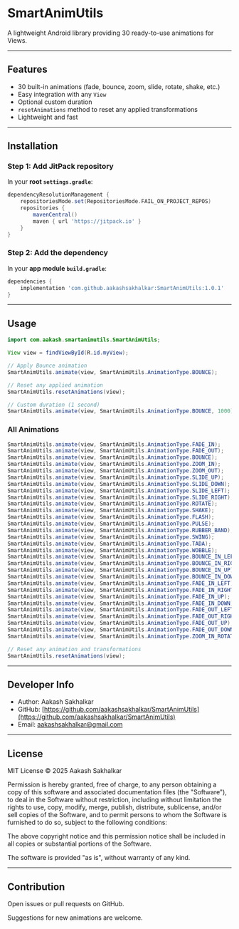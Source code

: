 # SmartAnimUtils

A lightweight Android library providing 30 ready-to-use animations for Views.

---

## Features

- 30 built-in animations (fade, bounce, zoom, slide, rotate, shake, etc.)
- Easy integration with any `View`
- Optional custom duration
- `resetAnimations` method to reset any applied transformations
- Lightweight and fast

---

## Installation

### Step 1: Add JitPack repository

In your **root `settings.gradle`**:

```gradle
dependencyResolutionManagement {
    repositoriesMode.set(RepositoriesMode.FAIL_ON_PROJECT_REPOS)
    repositories {
        mavenCentral()
        maven { url 'https://jitpack.io' }
    }
}
```

### Step 2: Add the dependency

In your **app module `build.gradle`**:

```gradle
dependencies {
    implementation 'com.github.aakashsakhalkar:SmartAnimUtils:1.0.1'
}
```

---

## Usage

```java
import com.aakash.smartanimutils.SmartAnimUtils;

View view = findViewById(R.id.myView);

// Apply Bounce animation
SmartAnimUtils.animate(view, SmartAnimUtils.AnimationType.BOUNCE);

// Reset any applied animation
SmartAnimUtils.resetAnimations(view);

// Custom duration (1 second)
SmartAnimUtils.animate(view, SmartAnimUtils.AnimationType.BOUNCE, 1000);
```

### All Animations

```java
SmartAnimUtils.animate(view, SmartAnimUtils.AnimationType.FADE_IN);
SmartAnimUtils.animate(view, SmartAnimUtils.AnimationType.FADE_OUT);
SmartAnimUtils.animate(view, SmartAnimUtils.AnimationType.BOUNCE);
SmartAnimUtils.animate(view, SmartAnimUtils.AnimationType.ZOOM_IN);
SmartAnimUtils.animate(view, SmartAnimUtils.AnimationType.ZOOM_OUT);
SmartAnimUtils.animate(view, SmartAnimUtils.AnimationType.SLIDE_UP);
SmartAnimUtils.animate(view, SmartAnimUtils.AnimationType.SLIDE_DOWN);
SmartAnimUtils.animate(view, SmartAnimUtils.AnimationType.SLIDE_LEFT);
SmartAnimUtils.animate(view, SmartAnimUtils.AnimationType.SLIDE_RIGHT);
SmartAnimUtils.animate(view, SmartAnimUtils.AnimationType.ROTATE);
SmartAnimUtils.animate(view, SmartAnimUtils.AnimationType.SHAKE);
SmartAnimUtils.animate(view, SmartAnimUtils.AnimationType.FLASH);
SmartAnimUtils.animate(view, SmartAnimUtils.AnimationType.PULSE);
SmartAnimUtils.animate(view, SmartAnimUtils.AnimationType.RUBBER_BAND);
SmartAnimUtils.animate(view, SmartAnimUtils.AnimationType.SWING);
SmartAnimUtils.animate(view, SmartAnimUtils.AnimationType.TADA);
SmartAnimUtils.animate(view, SmartAnimUtils.AnimationType.WOBBLE);
SmartAnimUtils.animate(view, SmartAnimUtils.AnimationType.BOUNCE_IN_LEFT);
SmartAnimUtils.animate(view, SmartAnimUtils.AnimationType.BOUNCE_IN_RIGHT);
SmartAnimUtils.animate(view, SmartAnimUtils.AnimationType.BOUNCE_IN_UP);
SmartAnimUtils.animate(view, SmartAnimUtils.AnimationType.BOUNCE_IN_DOWN);
SmartAnimUtils.animate(view, SmartAnimUtils.AnimationType.FADE_IN_LEFT);
SmartAnimUtils.animate(view, SmartAnimUtils.AnimationType.FADE_IN_RIGHT);
SmartAnimUtils.animate(view, SmartAnimUtils.AnimationType.FADE_IN_UP);
SmartAnimUtils.animate(view, SmartAnimUtils.AnimationType.FADE_IN_DOWN);
SmartAnimUtils.animate(view, SmartAnimUtils.AnimationType.FADE_OUT_LEFT);
SmartAnimUtils.animate(view, SmartAnimUtils.AnimationType.FADE_OUT_RIGHT);
SmartAnimUtils.animate(view, SmartAnimUtils.AnimationType.FADE_OUT_UP);
SmartAnimUtils.animate(view, SmartAnimUtils.AnimationType.FADE_OUT_DOWN);
SmartAnimUtils.animate(view, SmartAnimUtils.AnimationType.ZOOM_IN_ROTATE);

// Reset any animation and transformations
SmartAnimUtils.resetAnimations(view);
```

---

## Developer Info

- Author: Aakash Sakhalkar
- GitHub: [https://github.com/aakashsakhalkar/SmartAnimUtils](https://github.com/aakashsakhalkar/SmartAnimUtils)
- Email: aakashsakhalkar@gmail.com

---

## License

MIT License © 2025 Aakash Sakhalkar

Permission is hereby granted, free of charge, to any person obtaining a copy of this software and associated documentation files (the "Software"), to deal in the Software without restriction, including without limitation the rights to use, copy, modify, merge, publish, distribute, sublicense, and/or sell copies of the Software, and to permit persons to whom the Software is furnished to do so, subject to the following conditions:

The above copyright notice and this permission notice shall be included in all copies or substantial portions of the Software.

The software is provided "as is", without warranty of any kind.

---

## Contribution

Open issues or pull requests on GitHub.

Suggestions for new animations are welcome.

